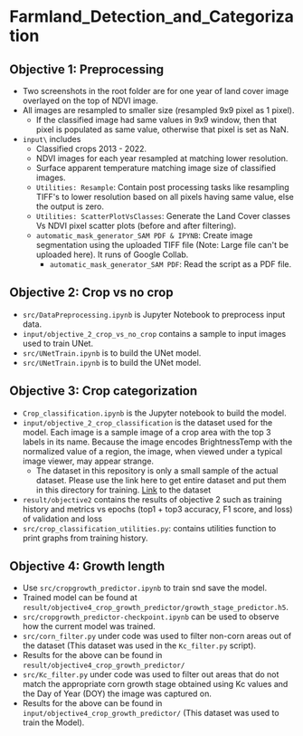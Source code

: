 # Farmland_Detection_and_Categorization
## Objective 1: Preprocessing
- Two screenshots in the root folder are for one year of land cover image overlayed on the top of NDVI image. 
- All images are resampled to smaller size (resampled 9x9 pixel as 1 pixel).
    - If the classified image had same values in 9x9 window, then that pixel is populated as same value, otherwise that pixel is set as NaN.
- `input\` includes
    - Classified crops 2013 - 2022.
    - NDVI images for each year resampled at matching lower resolution.
    - Surface apparent temperature matching image size of classified images.
    - `Utilities: Resample`: Contain post processing tasks like resampling TIFF's to lower resolution based on all pixels having same value, else the output is zero.
    - `Utilities: ScatterPlotVsClasses`: Generate the Land Cover classes Vs NDVI pixel scatter plots (before and after filtering).
    - `automatic_mask_generator_SAM PDF & IPYNB`: Create image segmentation using the uploaded TIFF file (Note: Large file can't be uploaded here). It runs of Google Collab.
        - `automatic_mask_generator_SAM PDF`: Read the script as a PDF file.
## Objective 2: Crop vs no crop
- `src/DataPreprocessing.ipynb` is Jupyter Notebook to preprocess input data.
- `input/objective_2_crop_vs_no_crop` contains a sample to input images used to train UNet.
- `src/UNetTrain.ipynb` is to build the UNet model.
- `src/UNetTrain.ipynb` is to build the UNet model.
## Objective 3: Crop categorization
- `Crop_classification.ipynb` is the Jupyter notebook to build the model. 
- `input/objective_2_crop_classification` is the dataset used for the model. Each image is a sample image of a crop area with the top 3 labels in its name. Because the image encodes BrightnessTemp with the normalized value of a region, the image, when viewed under a typical image viewer, may appear strange. 
    + The dataset in this repository is only a small sample of the actual dataset. Please use the link here to get entire dataset and put them in this directory for training. [Link](https://uofnelincoln-my.sharepoint.com/:u:/g/personal/qnguyen16_unl_edu/EeP1VMgU0HxGh4ea2xB7PJoB0zz_piamE_PjgyJoFSaCGQ?e=MFb3jO) to the dataset 
- `result/objective2` contains the results of objective 2 such as training history and metrics vs epochs (top1 + top3 accuracy, F1 score, and loss) of validation and loss 
- `src/crop_classification_utilities.py`: contains utilities function to print graphs from training history.
## Objective 4: Growth length
- Use `src/cropgrowth_predictor.ipynb` to train snd save the model.
- Trained model can be found at `result/objective4_crop_growth_predictor/growth_stage_predictor.h5`.
- `src/cropgrowth_predictor-checkpoint.ipynb` can be used to observe how the current model was trained.
- `src/corn_filter.py` under code was used to filter non-corn areas out of the dataset (This dataset was used in the `Kc_filter.py` script).
- Results for the above can be found in `result/objective4_crop_growth_predictor/`
- `src/Kc_filter.py` under code was used to filter out areas that do not match the appropriate corn growth stage obtained using Kc values and the Day of Year (DOY) the image was captured on. 
- Results for the above can be found in `input/objective4_crop_growth_predictor/` (This dataset was used to train the Model).